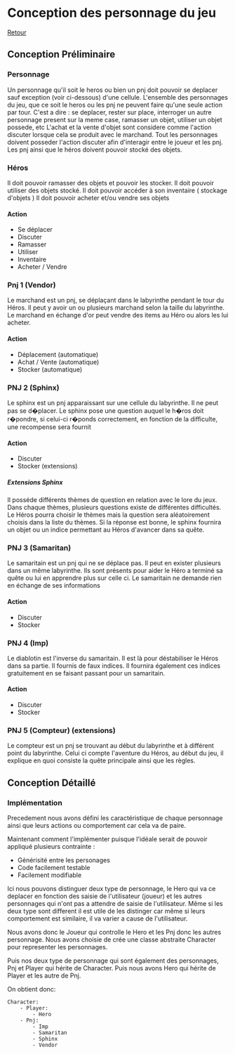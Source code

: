 # Conception des personnage du jeu 

[Retour](README.md)

## Conception Préliminaire

### Personnage

Un personnage qu'il soit le heros ou bien un pnj doit pouvoir se deplacer sauf exception (voir ci-dessous) d'une cellule.
L'ensemble des personnages du jeu, que ce soit le heros ou les pnj ne peuvent faire qu'une seule action par tour.
C'est a  dire : se deplacer, rester sur place, interroger un autre personnage present sur la meme case, ramasser un objet, utiliser un objet possede, etc
L'achat et la vente d'objet sont considere comme l'action discuter lorsque cela se produit avec le marchand.
Tout les personnages doivent posseder l'action discuter afin d'interagir entre le joueur et les pnj.
Les pnj ainsi que le héros doivent pouvoir stocké des objets.

### Héros
Il doit pouvoir ramasser des objets et pouvoir les stocker.
Il doit pouvoir utiliser des objets stocké.
Il doit pouvoir accéder à son inventaire ( stockage d'objets )
Il doit pouvoir acheter et/ou vendre ses objets

		
#### Action 
- Se déplacer
- Discuter
- Ramasser
- Utiliser
- Inventaire
- Acheter / Vendre
			
### Pnj 1 (Vendor)
Le marchand est un pnj, se déplaçant dans le labyrinthe pendant le tour du Héros. 
Il peut y avoir un ou plusieurs marchand selon la taille du labyrinthe.
Le marchand en échange d'or peut vendre des items au Héro ou alors les lui acheter.
		
#### Action
- Déplacement (automatique)
- Achat / Vente (automatique)
- Stocker (automatique)

### PNJ 2 (Sphinx)
Le sphinx est un pnj apparaissant sur une cellule du labyrinthe.
Il ne peut pas se d�placer.
Le sphinx pose une question auquel le h�ros doit r�pondre, si celui-ci r�ponds correctement, en fonction de la difficulte, une recompense sera fournit
#### Action
- Discuter
- Stocker (extensions)

##### Extensions Sphinx
Il posséde différents thèmes de question en relation avec le lore du jeux. Dans chaque thèmes, plusieurs questions existe de différentes difficultés.
Le Héros pourra choisir le thèmes mais la question sera aléatoirement choisis dans la liste du thèmes.
Si la réponse est bonne, le sphinx fournira un objet ou un indice permettant au Héros d'avancer dans sa quête.
		

		
### PNJ 3 (Samaritan)
Le samaritain est un pnj qui ne se déplace pas.
Il peut en exister plusieurs dans un même labyrinthe. 
Ils sont présents pour aider le Héro a terminé sa quête ou lui en apprendre plus sur celle ci. 
Le samaritain ne demande rien en échange de ses informations
		
#### Action
- Discuter
- Stocker
		
### PNJ 4 (Imp)
Le diablotin est l'inverse du samaritain.
Il est là pour déstabiliser le Héros dans sa partie. 
Il fournis de faux indices.
Il fournira également ces indices gratuitement en se faisant passant pour un samaritain.
		
#### Action
- Discuter
- Stocker
		
### PNJ 5 (Compteur) (extensions)
Le compteur est un pnj se trouvant au début du labyrinthe et à différent point du labyrinthe. Celui ci compte l'aventure du Héros, au début du jeu, il explique en quoi consiste la quête principale ainsi que les règles.
		
## Conception Détaillé

### Implémentation 

Precedement nous avons défini les caractéristique de chaque personnage ainsi que leurs actions ou comportement car cela va de paire.

Maintenant comment l'implémenter puisque l'idéale serait de pouvoir appliqué plusieurs contrainte :

- Générisité entre les personages
- Code facilement testable
- Facilement modifiable

Ici nous pouvons distinguer deux type de personnage, le Hero qui va ce deplacer en fonction des saisie de l'utilisateur (joueur) et les autres personnages qui n'ont pas a attendre de saisie de l'utilisateur. Même si les deux type sont different il est utile de les distinger car même si leurs comportement est similaire, il va varier a cause de l'utilisateur.

Nous avons donc le Joueur qui controlle le Hero et les Pnj donc les autres personnage. Nous avons choisie de crée une classe abstraite Character pour representer les personnages.

Puis nos deux type de personnage qui sont également des personnages, Pnj et Player qui hérite de Character. Puis nous avons Hero qui hérite de Player et les autre de Pnj.

On obtient donc:

```
Character:
	- Player:
		- Hero
	- Pnj:
		- Imp
		- Samaritan
		- Sphinx
		- Vendor
	
```


   


